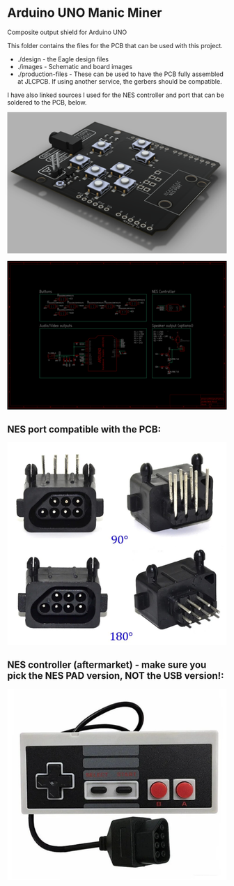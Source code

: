 # Arduino UNO Manic Miner

Composite output shield for Arduino UNO

This folder contains the files for the PCB that can be used with this project.

+ ./design - the Eagle design files
+ ./images - Schematic and board images
+ ./production-files - These can be used to have the PCB fully assembled at JLCPCB. If using another service, the gerbers should be compatible.

I have also linked sources I used for the NES controller and port that can be soldered to the PCB, below.

[<img src="./images/3d-1.0.png?raw=true">](./images/3d-1.0.png)

[<img src="./images/schematic-1.0.png?raw=true">](./images/schematic-1.0.png)

## NES port compatible with the PCB:
[<img src="./images/NES-port.png?raw=true">](https://www.aliexpress.com/item/1005005992081986.html)

## NES controller (aftermarket) - make sure you pick the NES PAD version, NOT the USB version!:
[<img src="./images/controller.png?raw=true">](https://www.aliexpress.com/item/1005004988157136.html)